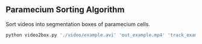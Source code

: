 ## Paramecium Sorting Algorithm

Sort videos into segmentation boxes of paramecium cells.

```sh
python video2box.py './video/example.avi' 'out_example.mp4' 'track_example.csv' 'centroid_example.csv' 'shape_data.csv' 'example.csv'
```

